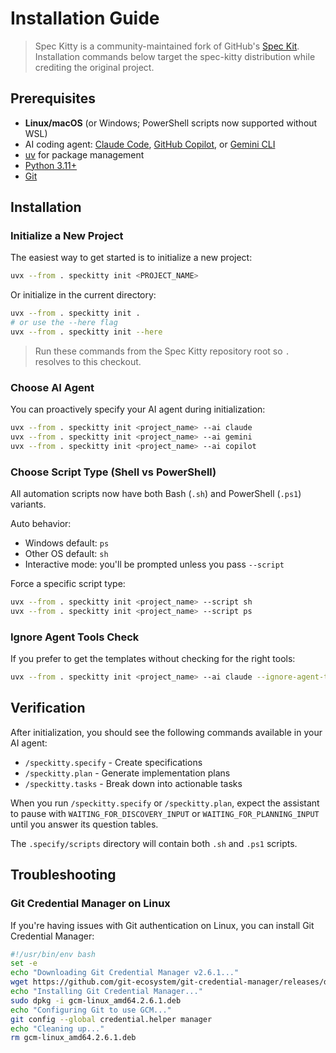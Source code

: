 # Installation Guide

> Spec Kitty is a community-maintained fork of GitHub's [Spec Kit](https://github.com/github/spec-kit). Installation commands below target the spec-kitty distribution while crediting the original project.

## Prerequisites

- **Linux/macOS** (or Windows; PowerShell scripts now supported without WSL)
- AI coding agent: [Claude Code](https://www.anthropic.com/claude-code), [GitHub Copilot](https://code.visualstudio.com/), or [Gemini CLI](https://github.com/google-gemini/gemini-cli)
- [uv](https://docs.astral.sh/uv/) for package management
- [Python 3.11+](https://www.python.org/downloads/)
- [Git](https://git-scm.com/downloads)

## Installation

### Initialize a New Project

The easiest way to get started is to initialize a new project:

```bash
uvx --from . speckitty init <PROJECT_NAME>
```

Or initialize in the current directory:

```bash
uvx --from . speckitty init .
# or use the --here flag
uvx --from . speckitty init --here
```

> Run these commands from the Spec Kitty repository root so `.` resolves to this checkout.

### Choose AI Agent

You can proactively specify your AI agent during initialization:

```bash
uvx --from . speckitty init <project_name> --ai claude
uvx --from . speckitty init <project_name> --ai gemini
uvx --from . speckitty init <project_name> --ai copilot
```

### Choose Script Type (Shell vs PowerShell)

All automation scripts now have both Bash (`.sh`) and PowerShell (`.ps1`) variants.

Auto behavior:
- Windows default: `ps`
- Other OS default: `sh`
- Interactive mode: you'll be prompted unless you pass `--script`

Force a specific script type:
```bash
uvx --from . speckitty init <project_name> --script sh
uvx --from . speckitty init <project_name> --script ps
```

### Ignore Agent Tools Check

If you prefer to get the templates without checking for the right tools:

```bash
uvx --from . speckitty init <project_name> --ai claude --ignore-agent-tools
```

## Verification

After initialization, you should see the following commands available in your AI agent:
- `/speckitty.specify` - Create specifications
- `/speckitty.plan` - Generate implementation plans  
- `/speckitty.tasks` - Break down into actionable tasks

When you run `/speckitty.specify` or `/speckitty.plan`, expect the assistant to pause with `WAITING_FOR_DISCOVERY_INPUT` or `WAITING_FOR_PLANNING_INPUT` until you answer its question tables.

The `.specify/scripts` directory will contain both `.sh` and `.ps1` scripts.

## Troubleshooting

### Git Credential Manager on Linux

If you're having issues with Git authentication on Linux, you can install Git Credential Manager:

```bash
#!/usr/bin/env bash
set -e
echo "Downloading Git Credential Manager v2.6.1..."
wget https://github.com/git-ecosystem/git-credential-manager/releases/download/v2.6.1/gcm-linux_amd64.2.6.1.deb
echo "Installing Git Credential Manager..."
sudo dpkg -i gcm-linux_amd64.2.6.1.deb
echo "Configuring Git to use GCM..."
git config --global credential.helper manager
echo "Cleaning up..."
rm gcm-linux_amd64.2.6.1.deb
```
